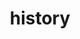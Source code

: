 ---
title: history
unicode_regular: \eb6b
unicode_bold: \eb6a
unicode_solid: \eb6c
unicode_brand: 
---